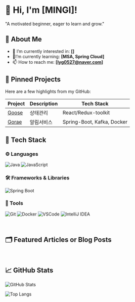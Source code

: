 # 👋 Hi, I'm [MINGI]!

"A motivated beginner, eager to learn and grow."
<br>

## 🚀 About Me

- 🔭 I’m currently interested in: **[]**
- 🌱I’m currently learning: **[MSA, Spring Cloud]**
- 📫 How to reach me: **[lyg0527@naver.com]**
  <br>

## 📌 Pinned Projects

Here are a few highlights from my GitHub:

| Project                                                    | Description | Tech Stack                 |
| ---------------------------------------------------------- | ----------- | -------------------------- |
| [Goose](https://github.com/DDu-DDu/project-goose-frontend) | 상태관리    | React/Redux-toolkit        |
| [Gorae](https://github.com/Project-Gorae-Team-1)           | 알림서비스  | Spring-Boot, Kafka, Docker |

## 🧰 Tech Stack

### ⚙️ Languages

![Java](https://img.shields.io/badge/Java-007396?style=for-the-badge&logo=openjdk&logoColor=white)
![JavaScript](https://img.shields.io/badge/JavaScript-F7DF1E?style=for-the-badge&logo=javascript&logoColor=black)

### 🛠 Frameworks & Libraries

![Spring Boot](https://img.shields.io/badge/Spring_Boot-6DB33F?style=for-the-badge&logo=springboot&logoColor=white)

### 🐳 Tools

![Git](https://img.shields.io/badge/Git-F05032?style=for-the-badge&logo=git&logoColor=white)
![Docker](https://img.shields.io/badge/Docker-2496ED?style=for-the-badge&logo=docker&logoColor=white)
![VSCode](https://img.shields.io/badge/VSCode-007ACC?style=for-the-badge&logo=visualstudiocode&logoColor=white)
![IntelliJ IDEA](https://img.shields.io/badge/IntelliJIDEA-000000?style=for-the-badge&logo=intellijidea&logoColor=white)

<br>

## 🗂️ Featured Articles or Blog Posts

<br>

## 📈 GitHub Stats

![GitHub Stats](https://github-readme-stats.vercel.app/api?username=DDu-DDu&show_icons=true&theme=tokyonight)

![Top Langs](https://github-readme-stats.vercel.app/api/top-langs/?username=DDu-DDu&layout=compact&theme=tokyonight)

#
